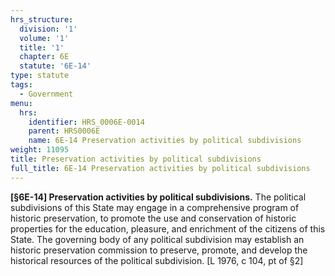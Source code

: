 ```yaml
---
hrs_structure:
  division: '1'
  volume: '1'
  title: '1'
  chapter: 6E
  statute: '6E-14'
type: statute
tags:
  - Government
menu:
  hrs:
    identifier: HRS_0006E-0014
    parent: HRS0006E
    name: 6E-14 Preservation activities by political subdivisions
weight: 11095
title: Preservation activities by political subdivisions
full_title: 6E-14 Preservation activities by political subdivisions
---
```

**[§6E-14] Preservation activities by political subdivisions.** The political subdivisions of this State may engage in a comprehensive program of historic preservation, to promote the use and conservation of historic properties for the education, pleasure, and enrichment of the citizens of this State. The governing body of any political subdivision may establish an historic preservation commission to preserve, promote, and develop the historical resources of the political subdivision. [L 1976, c 104, pt of §2]